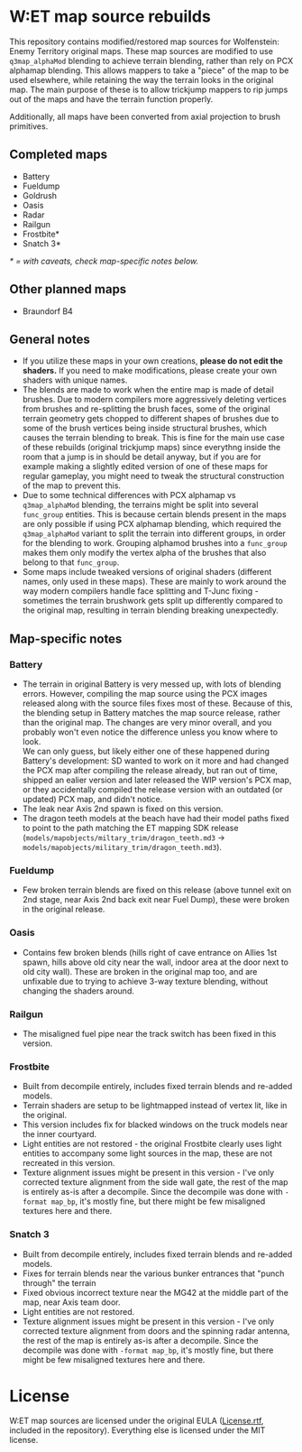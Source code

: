 # W:ET map source rebuilds
This repository contains modified/restored map sources for Wolfenstein: Enemy Territory original maps. These map sources are modified to use `q3map_alphaMod` blending to achieve terrain blending, rather than rely on PCX alphamap blending. This allows mappers to take a "piece" of the map to be used elsewhere, while retaining the way the terrain looks in the original map. The main purpose of these is to allow trickjump mappers to rip jumps out of the maps and have the terrain function properly.

Additionally, all maps have been converted from axial projection to brush primitives.

## Completed maps
* Battery
* Fueldump
* Goldrush
* Oasis
* Radar
* Railgun
* Frostbite*
* Snatch 3*

_* = with caveats, check map-specific notes below._

## Other planned maps
* Braundorf B4

## General notes
* If you utilize these maps in your own creations, **please do not edit the shaders.** If you need to make modifications, please create your own shaders with unique names.
* The blends are made to work when the entire map is made of detail brushes. Due to modern compilers more aggressively deleting vertices from brushes and re-splitting the brush faces, some of the original terrain geometry gets chopped to different shapes of brushes due to some of the brush vertices being inside structural brushes, which causes the terrain blending to break. This is fine for the main use case of these rebuilds (original trickjump maps) since everythng inside the room that a jump is in should be detail anyway, but if you are for example making a slightly edited version of one of these maps for regular gameplay, you might need to tweak the structural construction of the map to prevent this.
* Due to some technical differences with PCX alphamap vs `q3map_alphaMod` blending, the terrains might be split into several `func_group` entities. This is because certain blends present in the maps are only possible if using PCX alphamap blending, which required the `q3map_alphaMod` variant to split the terrain into different groups, in order for the blending to work. Grouping alphamod brushes into a `func_group` makes them only modify the vertex alpha of the brushes that also belong to that `func_group`.
* Some maps include tweaked versions of original shaders (different names, only used in these maps). These are mainly to work around the way modern compilers handle face splitting and T-Junc fixing - sometimes the terrain brushwork gets split up differently compared to the original map, resulting in terrain blending breaking unexpectedly.

## Map-specific notes
### Battery
* The terrain in original Battery is very messed up, with lots of blending errors. However, compiling the map source using the PCX images released along with the source files fixes most of these. Because of this, the blending setup in Battery matches the map source release, rather than the original map. The changes are very minor overall, and you probably won't even notice the difference unless you know where to look.  
We can only guess, but likely either one of these happened during Battery's development: SD wanted to work on it more and had changed the PCX map after compiling the release already, but ran out of time, shipped an ealier version and later released the WIP version's PCX map, or they accidentally compiled the release version with an outdated (or updated) PCX map, and didn't notice.
* The leak near Axis 2nd spawn is fixed on this version.
* The dragon teeth models at the beach have had their model paths fixed to point to the path matching the ET mapping SDK release (`models/mapobjects/miltary_trim/dragon_teeth.md3` -> `models/mapobjects/military_trim/dragon_teeth.md3`).

### Fueldump
* Few broken terrain blends are fixed on this release (above tunnel exit on 2nd stage, near Axis 2nd back exit near Fuel Dump), these were broken in the original release.

### Oasis
* Contains few broken blends (hills right of cave entrance on Allies 1st spawn, hills above old city near the wall, indoor area at the door next to old city wall). These are broken in the original map too, and are unfixable due to trying to achieve 3-way texture blending, without changing the shaders around.

### Railgun
* The misaligned fuel pipe near the track switch has been fixed in this version.

### Frostbite
* Built from decompile entirely, includes fixed terrain blends and re-added models.
* Terrain shaders are setup to be lightmapped instead of vertex lit, like in the original.
* This version includes fix for blacked windows on the truck models near the inner courtyard.
* Light entities are not restored - the original Frostbite clearly uses light entities to accompany some light sources in the map, these are not recreated in this version.
* Texture alignment issues might be present in this version - I've only corrected texture alignment from the side wall gate, the rest of the map is entirely as-is after a decompile. Since the decompile was done with `-format map_bp`, it's mostly fine, but there might be few misaligned textures here and there.

### Snatch 3
* Built from decompile entirely, includes fixed terrain blends and re-added models.
* Fixes for terrain blends near the various bunker entrances that "punch through" the terrain
* Fixed obvious incorrect texture near the MG42 at the middle part of the map, near Axis team door.
* Light entities are not restored.
* Texture alignment issues might be present in this version - I've only corrected texture alignment from doors and the spinning radar antenna, the rest of the map is entirely as-is after a decompile. Since the decompile was done with `-format map_bp`, it's mostly fine, but there might be few misaligned textures here and there.

# License

W:ET map sources are licensed under the original EULA ([License.rtf](https://github.com/Aciz/et-map-source-rebuilds/blob/master/License.rtf), included in the repository). Everything else is licensed under the MIT license.
